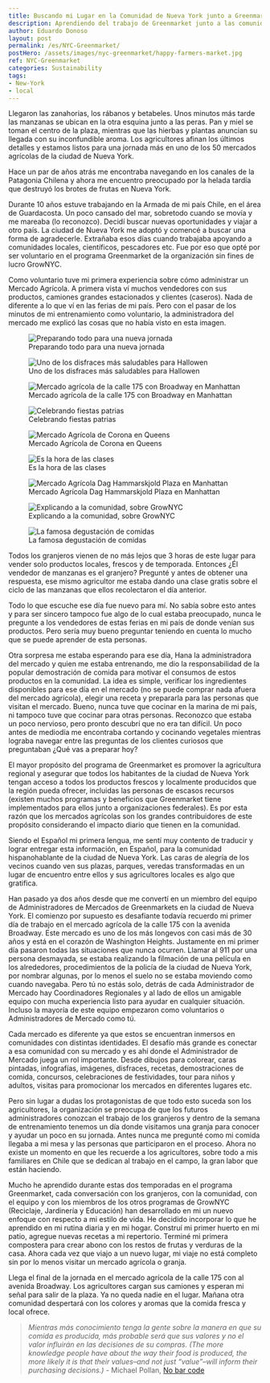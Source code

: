 ```yaml
---
title: Buscando mi Lugar en la Comunidad de Nueva York junto a Greenmarket
description: Aprendiendo del trabajo de Greenmarket junto a las comunidades, sus mercados agrícolas y los granjeros en mi paso por la ciudad de Nueva York.
author: Eduardo Donoso
layout: post
permalink: /es/NYC-Greenmarket/
postHero: /assets/images/nyc-greenmarket/happy-farmers-market.jpg
ref: NYC-Greenmarket
categories: Sustainability
tags:
- New-York
- local
---
```

Llegaron las zanahorias, los rábanos y betabeles. Unos minutos más tarde las manzanas se ubican en la otra esquina junto a las peras. Pan y miel se toman el centro de la plaza, mientras que las hierbas y plantas anuncian su llegada con su inconfundible aroma. Los agricultores afinan los últimos detalles y estamos listos para una jornada más en uno de los 50 mercados agrícolas de la ciudad de Nueva York.

Hace un par de años atrás me encontraba navegando en los canales de la Patagonia Chilena y ahora me encuentro preocupado por la helada tardía que destruyó los brotes de frutas en Nueva York.

Durante 10 años estuve trabajando en la Armada de mi país Chile, en el área de Guardacosta. Un poco cansado del mar, sobretodo cuando se movía y me mareaba (lo reconozco). Decidí buscar nuevas oportunidades y viajar a otro país.  La ciudad de Nueva York me adoptó y comencé a buscar una forma de agradecerle. Extrañaba esos días cuando trabajaba apoyando a comunidades locales, científicos, pescadores etc. Fue por eso que opté por ser voluntario en el programa Greenmarket de la organización sin fines de lucro GrowNYC.

Como voluntario tuve mi primera experiencia sobre cómo administrar un Mercado Agrícola. A primera vista ví muchos vendedores con sus productos, camiones grandes estacionados y clientes (caseros). Nada de diferente a lo que ví en las ferias de mi país. Pero con el pasar de los minutos de mi entrenamiento como voluntario, la administradora del mercado me explicó las cosas que no había visto en esta imagen.

<figure class="figure">
  <img class="image" src="/assets/images/nyc-greenmarket/sunrise-market.jpg"
      alt="Preparando todo para una nueva jornada">
     <figcaption class="img-caption">Preparando todo para una nueva jornada</figcaption>
</figure>
<figure class="figure">
  <img class="image" src="/assets/images/nyc-greenmarket/edu-choclo.jpg"
      alt="Uno de los disfraces más saludables para Hallowen">
     <figcaption class="img-caption">Uno de los disfraces más saludables para Hallowen</figcaption>
</figure>
<figure class="figure">
  <img class="image" src="/assets/images/nyc-greenmarket/greenmarket-cover.jpg"
      alt="Mercado agrícola de la calle 175 con Broadway en Manhattan">
     <figcaption class="img-caption">Mercado agrícola de la calle 175 con Broadway en Manhattan</figcaption>
</figure>
<figure class="figure">
  <img class="image" src="/assets/images/nyc-greenmarket/edu-dias-nacionales.jpg"
      alt="Celebrando fiestas patrias">
     <figcaption class="img-caption">Celebrando fiestas patrias</figcaption>
</figure>
<figure class="figure">
  <img class="image" src="/assets/images/nyc-greenmarket/queens-market.jpg"
      alt="Mercado Agrícola de Corona en Queens">
     <figcaption class="img-caption">Mercado Agrícola de Corona en Queens</figcaption>
</figure>
<figure class="figure">
  <img class="image" src="/assets/images/nyc-greenmarket/edu-poster.jpg"
      alt="Es la hora de las clases">
     <figcaption class="img-caption">Es la hora de las clases</figcaption>
</figure>
<figure class="figure">
  <img class="image" src="/assets/images/nyc-greenmarket/happy-farmers-market.jpg"
      alt="Mercado Agrícola Dag Hammarskjold Plaza en Manhattan">
     <figcaption class="img-caption">Mercado Agrícola Dag Hammarskjold Plaza en Manhattan</figcaption>
</figure>
<figure class="figure">
  <img class="image" src="/assets/images/nyc-greenmarket/edu-teaching.jpg"
      alt="Explicando a la comunidad, sobre GrowNYC">
     <figcaption class="img-caption">Explicando a la comunidad, sobre GrowNYC</figcaption>
</figure>
<figure class="figure">
  <img class="image" src="/assets/images/nyc-greenmarket/cooking-demo.jpg"
      alt="La famosa degustación de comidas">
     <figcaption class="img-caption">La famosa degustación de comidas</figcaption>
</figure>

Todos los granjeros vienen de no más lejos que 3 horas de este lugar para vender solo productos locales, frescos y de temporada. Entonces ¿Él vendedor de manzanas es el granjero?  Pregunté y antes de obtener una respuesta, ese mismo agricultor me estaba dando una clase gratis sobre el ciclo de las manzanas que ellos recolectaron el día anterior.

Todo lo que escuche ese día fue nuevo para mí. No sabía sobre esto antes y para ser sincero tampoco fue algo de lo cual estaba preocupado, nunca le pregunte a los vendedores de estas ferias en mi país de donde venían sus productos. Pero sería muy bueno preguntar teniendo en cuenta lo mucho que se puede aprender de esta personas.

Otra sorpresa me estaba esperando para ese día, Hana la administradora del mercado y quien me estaba entrenando, me dio la responsabilidad de la popular demostración de comida para motivar el consumos de estos productos en la comunidad. La idea es simple, verificar los ingredientes disponibles para ese día en el mercado (no se puede comprar nada afuera del mercado agrícola), elegir una receta y prepararla para las personas que visitan el mercado. Bueno, nunca tuve que cocinar en la marina de mi país, ni tampoco tuve que cocinar para otras personas. Reconozco que estaba un poco nervioso, pero pronto descubrí que no era tan difícil. Un poco antes de mediodía me encontraba cortando y cocinando vegetales mientras lograba navegar entre las preguntas de los clientes curiosos que preguntaban ¿Qué vas a preparar hoy?

El mayor propósito del programa de Greenmarket es promover la agricultura regional y asegurar que todos los habitantes de la ciudad de Nueva York tengan acceso a todos los productos frescos y localmente producidos que la región pueda ofrecer, incluidas las personas de escasos recursos (existen muchos programas y beneficios que Greenmarket tiene implementados para ellos junto a organizaciones federales). Es por esta razón que los mercados agrícolas son los grandes contribuidores de este propósito considerando el impacto diario que tienen en la comunidad.

Siendo el Español mi primera lengua, me sentí muy contento de traducir y lograr entregar esta información, en Español, para la comunidad hispanohablante de la ciudad de Nueva York. Las caras de alegría de los vecinos cuando ven sus plazas, parques, veredas transformadas en un lugar de encuentro entre ellos y sus agricultores locales es algo que gratifica.

Han pasado ya dos años desde que me convertí en un miembro del equipo de Administradores de Mercados de Greenmarkets en la ciudad de Nueva York. El comienzo por supuesto es desafiante todavía recuerdo mi primer día de trabajo en el mercado agrícola de la calle 175 con la avenida Broadway. Este mercado es uno de los más longevos con casi más de 30 años y está en el corazón de Washington Heights. Justamente en mi primer día pasaron todas las situaciones que nunca ocurren. Llamar al 911 por una persona desmayada, se estaba realizando la filmación de una película en los alrededores, procedimientos de la policía de la ciudad de Nueva York, por nombrar algunas, por lo menos el suelo no se estaba moviendo como cuando navegaba. Pero tú no estás solo, detrás de cada Administrador de Mercado hay Coordinadores Regionales y al lado de ellos un amigable equipo con mucha experiencia listo para ayudar en cualquier situación. Incluso la mayoría de este equipo empezaron como voluntarios o Administradores de Mercado como tú.

Cada mercado es diferente ya que estos se encuentran inmersos en comunidades con distintas identidades. El desafío más grande es conectar a esa comunidad con su mercado y es ahí donde el Administrador de Mercado juega un rol importante. Desde dibujos para colorear, caras pintadas, infografías, imágenes, disfraces, recetas, demostraciones de comida, concursos, celebraciones de festividades, tour para niños y adultos, visitas para promocionar los mercados en diferentes lugares etc.

Pero sin lugar a dudas los protagonistas de que todo esto suceda son los agricultores, la organización se preocupa de que los futuros administradores conozcan el trabajo de los granjeros y dentro de la semana de entrenamiento tenemos un día donde visitamos una granja para conocer y ayudar un poco en su jornada. Antes nunca me pregunté como mi comida llegaba a mi mesa y las personas que participaron en el proceso. Ahora no existe un momento en que les recuerde a los agricultores, sobre todo a mis familiares en Chile que se dedican al trabajo en el campo, la gran labor que están haciendo.

Mucho he aprendido durante estas dos temporadas en el programa Greenmarket, cada conversación con los granjeros, con la comunidad, con el equipo y con los miembros de los otros programas de GrowNYC (Reciclaje, Jardinería y Educación) han desarrollado en mi un nuevo enfoque con respecto a mi estilo de vida. He decidido incorporar lo que he aprendido en mi rutina diaria y en mi hogar. Construí mi primer huerto en mi patio, agregue nuevas recetas a mi repertorio. Terminé mi primera compostera para crear abono con los restos de frutas y verduras de la casa. Ahora cada vez que viajo a un nuevo lugar, mi viaje no está completo sin por lo menos visitar un mercado agrícola o granja.

Llega el final de la jornada en el mercado agrícola de la calle 175 con al avenida Broadway. Los agricultores cargan sus camiones y esperan mi señal para salir de la plaza. Ya no queda nadie en el lugar. Mañana otra comunidad despertará con los colores y aromas que la comida fresca y local ofrece.

> *Mientras más conocimiento tenga la gente sobre la manera en que su comida es producida, más probable será que sus valores y no el valor influirán en las decisiones de su compras. (The more knowledge people have about the way their food is produced, the more likely it is that their values–and not just “value”–will inform their purchasing decisions.)* - Michael Pollan, [No bar code](http://michaelpollan.com/articles-archive/no-bar-code/ "No Bar Code")

